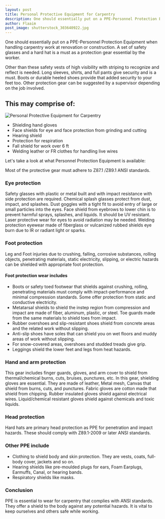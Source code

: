 ```yaml
---
layout: post
title: Personal Protective Equipment for Carpentry
description: One should essentially put on a PPE-Personnel Protection Equipment when handling carpentry work at renovation or construction. A set of safety glasses and a hard hat is a must as a protection gear essential by the worker. 
author: Flaaim
post_image: shutterstock_303640922.jpg
---
```


One should essentially put on a PPE-Personnel Protection Equipment when handling carpentry work at renovation or construction. A set of safety glasses and a hard hat is a must as a protection gear essential by the worker. 

Other than these safety vests of high visibility with striping to recognize and reflect is needed. Long sleeves, shirts, and full pants give security and is a must. Boots or durable heeled shoes provide that added security to your feet too. Other protection gear can be suggested by a supervisor depending on the job involved.


## This may comprise of:
![Personal Protective Equipment for Carpentry](https://safetyworkblog.com/assets/shutterstock_303640922.jpg)

- Shielding hand gloves
- Face shields for eye and face protection from grinding and cutting
- Hearing shield
- Protection for respiration
- Fall shield for work over 6 ft
- Welding leather or FR clothes for handling live wires

Let's take a look at what Personnel Protection Equipment is available:

Most of the protective gear must adhere to Z87.1 /Z89.1 ANSI standards.

### Eye protection

Safety glasses with plastic or metal built and with impact resistance with side protection are required. Chemical splash glasses protect from dust, impact, and splashes. Dust goggles with a tight fit to avoid entry of large or small particles into the eyes. Face shield from eyebrows to lower chin is to prevent harmful sprays, splashes, and liquids. It should be UV resistant. Laser protective wear for eyes to avoid radiation may be needed. Welding protection eyewear made of fiberglass or vulcanized rubbed shields eye burn due to IR or radiant light or sparks. 

### Foot protection

Leg and Foot injuries due to crushing, falling, corrosive substances, rolling objects, penetrating materials, static electricity, slipping, or electric hazards can be shielded with appropriate foot protection.

#### Foot protection wear includes


- Boots or safety toed footwear that shields against crushing, rolling, penetrating materials must comply with impact-performance and minimal compression standards. Some offer protection from static and conductive electricity.
- Metatarsal shields to shield the instep region from compression and impact are made of fiber, aluminum, plastic, or steel. Toe guards made from the same materials to shield toes from impact.
- Rubber overshoes and slip-resistant shoes shield from concrete areas and the related work without slipping.
- Anti-slip shoes have soles that can shield you on wet floors and muddy areas of work without slipping.
- For snow-covered areas, overshoes and studded treads give grip.
- Leggings shield the lower feet and legs from heat hazards.

### Hand and arm protection


This gear includes finger guards, gloves, and arm cover to shield from thermal/chemical burns, cuts, bruises, punctures, etc. In this gear, shielding gloves are essential. They are made of leather, Metal mesh, Canvas that shield from burns, cuts, and punctures. Fabric gloves are cotton made that shield from chipping. Rubber insulated gloves shield against electrical wires. Liquid/chemical resistant gloves shield against chemicals and toxic liquids.


### Head protection


Hard hats are primary head protection as PPE for penetration and impact hazards. These should comply with Z89.1-2009 or later ANSI standards.


### Other PPE include 


- Clothing to shield body and skin protection. They are vests, coats, full-body cover, jackets and so on.
- Hearing shields like pre-moulded plugs for ears, Foam Earplugs, Earmuffs, Canal, or hearing bands.
- Respiratory shields like masks.


### Conclusion


PPE is essential to wear for carpentry that complies with ANSI standards. They offer a shield to the body against any potential hazards. It is vital to keep ourselves and others safe while working.

